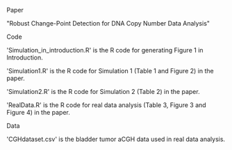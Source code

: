  Paper 
 
 "Robust Change-Point Detection for DNA Copy Number Data Analysis"
 
Code

'Simulation_in_introduction.R' is the R code for generating Figure 1 in Introduction.

'Simulation1.R' is the R code for Simulation 1 (Table 1 and Figure 2) in the paper.

'Simulation2.R' is the R code for Simulation 2 (Table 2) in the paper.

'RealData.R' is the R code for real data analysis (Table 3, Figure 3 and Figure 4) in the paper.

Data 

'CGHdataset.csv' is the bladder tumor aCGH data used in real data analysis.
